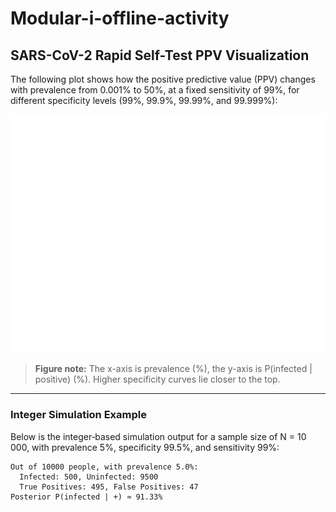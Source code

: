 # Modular-i-offline-activity
## SARS-CoV-2 Rapid Self-Test PPV Visualization

The following plot shows how the positive predictive value (PPV) changes with prevalence from 0.001% to 50%, at a fixed sensitivity of 99%, for different specificity levels (99%, 99.9%, 99.99%, and 99.999%):

![PPV vs Prevalence curve](docs/ppv_vs_prevalence.png)

> **Figure note:** The x-axis is prevalence (%), the y-axis is P(infected | positive) (%). Higher specificity curves lie closer to the top.

---

### Integer Simulation Example

Below is the integer‐based simulation output for a sample size of N = 10 000, with prevalence 5%, specificity 99.5%, and sensitivity 99%:

```text
Out of 10000 people, with prevalence 5.0%:
  Infected: 500, Uninfected: 9500
  True Positives: 495, False Positives: 47
Posterior P(infected | +) ≈ 91.33%
